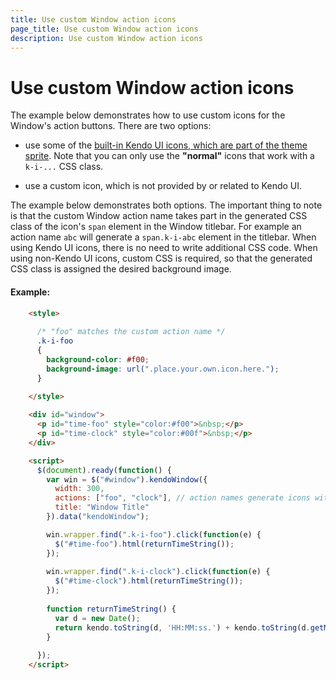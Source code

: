 ```yaml
---
title: Use custom Window action icons
page_title: Use custom Window action icons
description: Use custom Window action icons
---
```


# Use custom Window action icons

The example below demonstrates how to use custom icons for the Window's action buttons. There are two options:

* use some of the [built-in Kendo UI icons, which are part of the theme sprite](http://demos.telerik.com/kendo-ui/styling/icons). Note that you can only use the **"normal"** icons
that work with a `k-i-...` CSS class.

* use a custom icon, which is not provided by or related to Kendo UI.

The example below demonstrates both options.
The important thing to note is that the custom Window action name takes part in the generated CSS class of the icon's `span` element in the Window titlebar.
For example an action name `abc` will generate a `span.k-i-abc` element in the titlebar. When using Kendo UI icons, there is no need to write additional CSS code. When using
non-Kendo UI icons, custom CSS is required, so that the generated CSS class is assigned the desired background image.

#### Example:

```html
    <style>
      
      /* "foo" matches the custom action name */
      .k-i-foo
      {
      	background-color: #f00;
        background-image: url(".place.your.own.icon.here.");
      }
      
    </style>

    <div id="window">
      <p id="time-foo" style="color:#f00">&nbsp;</p>
      <p id="time-clock" style="color:#00f">&nbsp;</p>
    </div>

    <script>
      $(document).ready(function() {
        var win = $("#window").kendoWindow({
          width: 300,
          actions: ["foo", "clock"], // action names generate icons with corresponding CSS classes
          title: "Window Title"
        }).data("kendoWindow");

        win.wrapper.find(".k-i-foo").click(function(e) {
          $("#time-foo").html(returnTimeString());
        });
        
        win.wrapper.find(".k-i-clock").click(function(e) {
          $("#time-clock").html(returnTimeString());
        });
        
        function returnTimeString() {
          var d = new Date();
          return kendo.toString(d, 'HH:MM:ss.') + kendo.toString(d.getMilliseconds(), "000");
        }
        
      });
    </script>
```